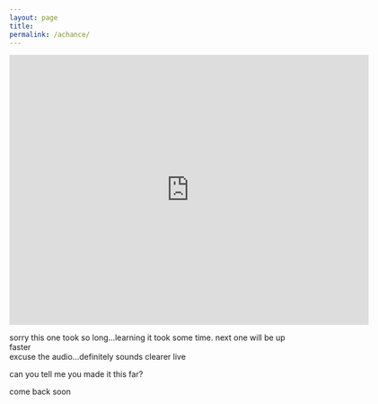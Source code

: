 ```yaml
---
layout: page
title: 
permalink: /achance/
---
```


<iframe width="640" height="480" src="https://www.youtube.com/embed/PwAsg2lYt9U?modestbranding=1" frameborder="0" allow="accelerometer; autoplay; encrypted-media; gyroscope; picture-in-picture" allowfullscreen></iframe>

sorry this one took so long...learning it took some time. next one will be up faster  
excuse the audio...definitely sounds clearer live  

can you tell me you made it this far?  

come back soon
